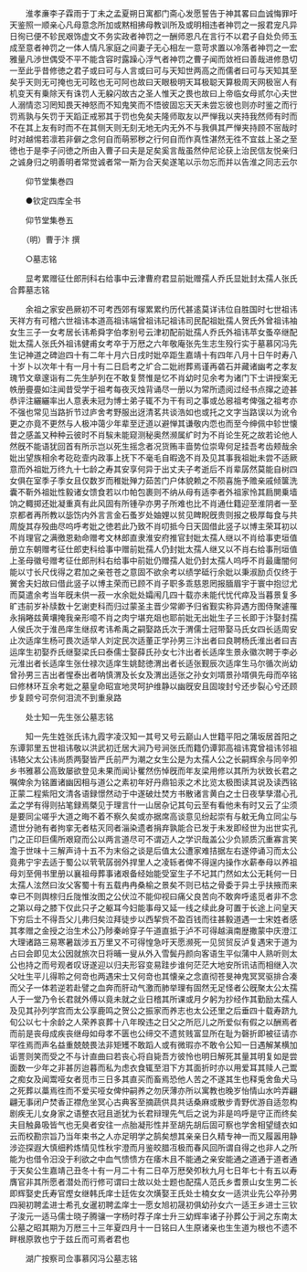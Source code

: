 <!-- { "loadSidebar": true } -->
　　淮孝亷李子霖雨于丁未之孟夏朔日寓都门斋心发愿誓告于神其畧曰血诚悔罪吁天鉴照一顺亲心凡母意念所加或黙相拂母教训所及或明相违者神罚之一报君宠凡异日徇已便不轸民艰饰虚文不务实政者神罚之一酬师恩凡在言行不以君子自处负师玉成至意者神罚之一体人情凡家庭之间妻子无心相左一意苛求置以冷落者神罚之一宏雅量凡渉世偶受不平不能含容时露躁心浮气者神罚之曹子闻而敛袵曰善哉进修恳切一至此乎昔修徳之君子或曰可与人言或曰可与天知世两高之而儒者曰可与天知其至矣乎天则无可掩也无可眩也无可阿也故曰天眼极明天耳极聪天算极周天网极宻人有机变天有乗除天有诛罚人无躱闪故古之圣人惟天之畏也故曰上帝临女母贰尔心夫世人溺情恣习罔知畏天神怒而不知鬼笑而不悟彼固忘天天未尝忘彼也则亦时鉴之而行罚焉孰与矢罚于天蹈正戒邪其于罚也免矣夫隆师取友以严惮我以夹持我然师有时而不在其上友有时而不在其侧天则无刻无地无内无外不与我俱其严惮夹持顾不宻哉时时对越惕若凛若非僻之念何自而萌邪秽之行何自而作真性湛然无徃不宜兹上圣之至徳也于是李子问徳之所由入曹子曰夫是足矣奚言哉虽然仲尼论获上治民信友悦亲归之诚身归之明善明者常觉诚者常一斯为合天矣遂笔以示勿忘而并以告淮之同志云尔

　　仰节堂集巻四

　　●钦定四库全书

　　仰节堂集巻五

　　（明）曹于汴 撰

　　○墓志铭

　　显考累赠征仕郎刑科右给事中云津曹府君显前妣赠孺人乔氏显妣封太孺人张氏合葬墓志铭

　　余祖之家安邑厥初不可考西郊有塜累累约历代甚逺莫详讳位自胜国时七世祖讳天祥方有可稽六世祖讳本道高祖讳端曾祖讳玘祖讳司民配祖妣孺人贺氏外曾祖讳袖女生三子一女考居长讳希舜字伯孝别号云津初配前妣孺人乔氏外祖讳苹女蚤卒继配妣太孺人张氏外祖讳健甫女考卒于万厯之六年敬庵张先生志生殁行实于墓慕冈冯先生记神道之碑迨四十有二年十月六日戌时妣卒距生嘉靖十有四年八月十日午时寿八十岁卜以次年十有一月十有二日启考之圹合二妣祔葬焉谨再砻石并藏诸幽考之孝友瑰节文章邃诣有二先生胪列在不敢复赘惟是忆不肖幼时见余考为诸门下士讲授案无帙册亹亹如注闻昔受学于祖考每夜灭烛背诵尽一册以为常所遗阅过经书点撺之迹甚恭评注纚纚率出人意表未冠为博士弟子辄不为干有司之事或怂惥祖考俾强之祖考亦不强也常见当路折节过庐舍考野服出迓清茗共谈浩如也或托之文字当路误以为讹令更之亦竟不更然与人极冲蔼少年辈至迂道以避惮其谦敬内恧也而至今绅佩中轸世懐昔之感盖又种种云彼时不肖騃未能窥测秘奥然濒属纩时为不肖论生死之故若论他人然旣不能语犹回首有所示岂以死生摇念者况货贿丰啬势位崇卑何足挂吾考齿颊哉余妣出望族相余考矻矻壸内政事上抚下不毫毛自暇逸不肖及见其事我祖妣未尝不适厥意而外祖妣万终九十七龄之寿其安享何异于出丈夫子考逝后不肖辈孱然莫能自树四女俱在室季子季女且仅数岁而稚妣殚力茹苦门户体貌赖之不陨喜施予赡亲戚倾箧洗囊不靳外祖妣性毅诸女馈食若以巾帕包裹则不纳从母有适李者外祖家怜其扃閴乗墙饷之輙掷还妣凝重真有此风固有所锺孕亦男子所难也比不肖通仕籍迎至淮阴者一至京都者再所教以毖饬内外言言金石蚤岁处妯娌以贫见睥睨旣贵则报之极厚每食与共周旋其存殁曲尽呜呼考妣之徳若此乃致不肖叨抵今日天固借此竖子以博主荣耳初以不肖理官之满徼恩勑命赠考文林郎直隶淮安府推官封妣太孺人继以不肖给事吏垣值册立东朝赠考征仕郎吏科给事中赠前妣孺人仍封妣太孺人继又以不肖右给事刑垣值上圣母徽号赠考征仕郎刑科右给事中前妣仍赠孺人妣仍封太孺人呜呼不肖最庸闇何能以寸长尺伐得之君加之亲苍苍之意固不欲余考以绩学砥行余妣以秉淑励贞仅终于黉舍夫妇故曰借此竖子以博主荣而已顾不肖子职多乖慈恩罔报腼眉宇于寰中抱愆尤而莫遣余考当年旣未供一菽一水余妣处孀闱几四十载亦未能代忧代瘁及当暮景复多旷违前岁补牍数十乞谢吏科而归过蒙圣主晋少常卿予归省觐实称异遇方图侍聚遽罹永捐睠兹黄壤掩我亲形噫不肖之肉宁堪充爼也耶前妣无出妣生子三长即于汴娶封孺人侯氏次于淮邑庠生继叔考讳希禹之嗣娶路氏次于渭儒士冠带娶马氏女四长适周安止次适庠生杨可畏次适举人刘定民次适董正学孙男三汴出者曰良聘杨氏淮出者曰吉运庠生初娶乔氏继娶梁氏曰泰儒士娶薛氏孙女七汴出者长适庠生景永徽次聘于李必元淮出者长适庠生张仕禄次适庠生姚懿徳渭出者长适张觐辰次适庠生马尔循次尚幼曾孙男三吉出者惺泰出者呐慎渭及长女及渭出适张之孙女刘壻景孙壻俱先母而卒铭曰修林环互余考妣之墓皇命昭宣地灵呵护维静以幽旣安且固竣封兮还步裂心兮还顾步复顾兮可奈何泪流不到重泉路

　　处士知一先生张公墓志铭

　　知一先生姓张氏讳九霞字凌汉知一其号又号云巅山人世籍平阳之蒲坂居首阳之东谭郭里五世祖讳敬以洪武初迁居大涧乃号涧张氏而籍仍谭郭高祖讳寛曾祖讳邻祖讳辂父太公讳尚质两娶皆严氏前严为潮之女生公是为太孺人公之长嗣辉余与同辛夘乡书雅慕公高致屡欲登见未果而闻讣矍然伤悼旣而年友梁用修以其所为状致长君之嘱俾余为铭置诸幽因相与道公之素初年好丹鼎铅汞之术比览太极图读其说及读西铭正蒙二程紫阳文清各语録憬然动于中遂破灶焚方书散诸言黄白之士日夜孳孳潜心孔孟之学有得则拈笔録焉槩见于理言什一山居杂记其句云至有看他未有时又云了尘须是要同尘嗟乎大道之晦不着不察久矣或亦据席高谈意见纷起崇有与躭无角立同尘与遗世分驰有者拘挛无者枯灭同者淄染遗者捐弃孰能合已发于未发即经世为出世实孔门之正印巨儒所艰窥而公以两言道尽可不谓迈人之学识哉盖公少负颕质沉重寡言笑澹于世味十三解声诗十五不为末俗之谈是后值太公遭家难拮据左右遂停诵习而太公竟弗宁宇去适于蜀公以茕茕孱弱外捍里人之凌轹者俾不得逞内操作水薪奉母以养祖母刘至佣书里册以襄祖母葬事诸艰备经始能受室生子不圮其门然如太公无耗何一日太孺人泫然曰汝父客蜀十有五载冉冉桑榆之景矣不则已枯之骨委于异土乎扶掖而来幸已不则舆榇归丘陇惟汝图之公伏泣不能仰视曰痛父良苦向不敢奔呼逺觅者非不念之第以母之膝下仅此只孑之躯耳今妇能事母又延一线之续此身可置于长途上问皇天下穷后土不得吾父儿弗归矣泣拜徒步以西挈赀不盈百钱而往甚毅道遇一士宋姓者感其孝赠之金授之治生术公乃陟秦岭穿子午道直抵于泸不可得越滇南歴撒蒙中庆澄江大理诸路三易寒暑跋涉五万里又不可得惶急吁天愿濒死一见贸贸反泸复遇宋于道为占曰会即见太公因就旅次日将晡一叟从外入雪鬓丹颜向客语生平似蒲中人熟听则太公也持之而号观者叹讶遂迎以归夫形容变易跬步谁何茫茫大地安所讯诘而相继入次父吐生平儿得聆之何竒也两遇宋士又何竒也其懐亲之念直彻苍旻神鬼冥冥驱排合凑而父子一体若逆若赴譬之血奔而肝动气激而肺举理有固然无足怪者公旣聚太公太孺人于一堂乃令长君就外傅以竟未就之业日稽其所课或月夕躬为抄经作其勤励太孺人及见其孙列学宫而太公享鹿鸣之贺公之振家而养志也太公还里之后垂四十载寿跻九旬公以七十余龄之人荣养哀葬十八年暌违之日父之所厄儿之所爱似有假之以酬焉者而前是丧母成疾丧继母如母孝不匮也公缔交不遗贫贱富显所在耻为磬折即被征请亦罕徃焉而声名益重兢兢畏法非矩矱不敢蹈人或有微瑕亦不敢令公知一日遇解某横加诟詈则笑而受之不与计直曲曰若丧心将自毙吾方彼怜也明日解死其量其明复如是尝面数一少年之非甚厉迨暮而私为虑衣食辄至泪下方其面折时亦以用爱耳其赎人己鬻之痴女及闻鬻哑女者觅市三日多其直买而畜焉恐他人苦之不遂其生也释兎舍鱼犬马之死葬以藁焉徃而不爱买哑女俾仲嗣养之勿厌薄亦所以寓教也晚岁怡情山水吟弄翩翩无事闭户焚香正襟危坐冥心古典客至摘蔬供具共话桑麻或散步青野优游自适忽构剧疾无儿女身家之语整衣冠且逝犹为长君辩理先气后之说为非是呜呼是守正而终矣夫目触鼻吸皆气也无臭者安往一点胎凝形性并至胡先胡后固可察也学舍相望缝衣如云而校勘宗旨乃当年束书之人亦足明学之鹄矣想其亲亲日久精专神一而又履嚣用静涉迩探遐大慎细矜炼情见性秋宇澄而月鉴皎腊冱极而春风回所谓自得之也非人之所能为也借令汨没于利欲之中血气愦愦方在痿木且不能通之亲安能通之道通于道者通于天矣公生嘉靖己丑冬十有一月二十有二日卒万厯癸夘秋九月七日年七十有五以寿膺官非其所愿者潜处而行修可谓曰士故以处士题也配孺人范氏乡耆景山女生男二长即辉娶史氏寿官熞女继韩氏庠士廷佐女次熿娶王氏处士楠女女一适洪业先公卒孙男四昶初聘孟进士希孔女暹初聘孟庠士一愿女旭初晟初俱幼孙女六一适王乡进士三钦子浚元一适马儒士晓子腾骧一字杨时荐子庠士升三幼辉率诸子孙葬公于涧之东南太公墓之昭其期为万厯三十三年夏四月十一日铭曰人生原诸亲也生生道为根也不遗不畔根原敦也宁于兹丘而可焉者君也

　　湖广按察司佥事慕冈冯公墓志铭

